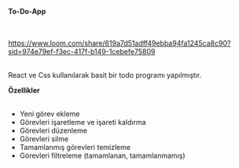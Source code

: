 <strong> To-Do-App </strong>
<br><br><br>

https://www.loom.com/share/619a7d51adff49ebba94fa1245ca8c90?sid=974e79ef-f3ec-417f-b149-1cebefe75809<br>

<br>
React ve Css kullanılarak basit bir todo programı yapılmıştır.<br>
 
<strong>Özellikler</strong><br><br>

- Yeni görev ekleme<br>
- Görevleri işaretleme ve işareti kaldırma<br>
- Görevleri düzenleme<br>
- Görevleri silme<br>
- Tamamlanmış görevleri temizleme<br>
- Görevleri filtreleme (tamamlanan, tamamlanmamış)<br>

 
